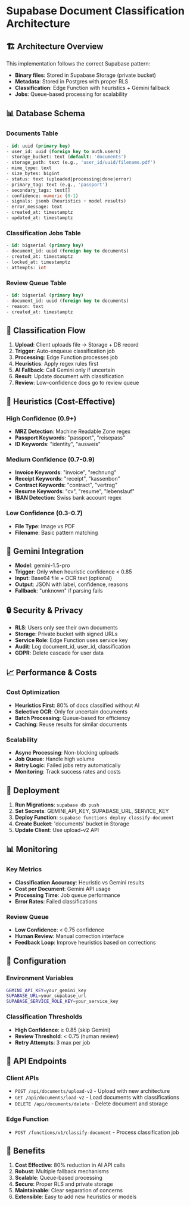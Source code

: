 # Supabase Document Classification Architecture

## 🏗️ Architecture Overview

This implementation follows the correct Supabase pattern:

- **Binary files**: Stored in Supabase Storage (private bucket)
- **Metadata**: Stored in Postgres with proper RLS
- **Classification**: Edge Function with heuristics + Gemini fallback
- **Jobs**: Queue-based processing for scalability

## 📊 Database Schema

### Documents Table
```sql
- id: uuid (primary key)
- user_id: uuid (foreign key to auth.users)
- storage_bucket: text (default: 'documents')
- storage_path: text (e.g., 'user_id/uuid/filename.pdf')
- mime_type: text
- size_bytes: bigint
- status: text (uploaded|processing|done|error)
- primary_tag: text (e.g., 'passport')
- secondary_tags: text[]
- confidence: numeric (0-1)
- signals: jsonb (heuristics + model results)
- error_message: text
- created_at: timestamptz
- updated_at: timestamptz
```

### Classification Jobs Table
```sql
- id: bigserial (primary key)
- document_id: uuid (foreign key to documents)
- created_at: timestamptz
- locked_at: timestamptz
- attempts: int
```

### Review Queue Table
```sql
- id: bigserial (primary key)
- document_id: uuid (foreign key to documents)
- reason: text
- created_at: timestamptz
```

## 🔄 Classification Flow

1. **Upload**: Client uploads file → Storage + DB record
2. **Trigger**: Auto-enqueue classification job
3. **Processing**: Edge Function processes job
4. **Heuristics**: Apply regex rules first
5. **AI Fallback**: Call Gemini only if uncertain
6. **Result**: Update document with classification
7. **Review**: Low-confidence docs go to review queue

## 🎯 Heuristics (Cost-Effective)

### High Confidence (0.9+)
- **MRZ Detection**: Machine Readable Zone regex
- **Passport Keywords**: "passport", "reisepass"
- **ID Keywords**: "identity", "ausweis"

### Medium Confidence (0.7-0.9)
- **Invoice Keywords**: "invoice", "rechnung"
- **Receipt Keywords**: "receipt", "kassenbon"
- **Contract Keywords**: "contract", "vertrag"
- **Resume Keywords**: "cv", "resume", "lebenslauf"
- **IBAN Detection**: Swiss bank account regex

### Low Confidence (0.3-0.7)
- **File Type**: Image vs PDF
- **Filename**: Basic pattern matching

## 🤖 Gemini Integration

- **Model**: gemini-1.5-pro
- **Trigger**: Only when heuristic confidence < 0.85
- **Input**: Base64 file + OCR text (optional)
- **Output**: JSON with label, confidence, reasons
- **Fallback**: "unknown" if parsing fails

## 🔒 Security & Privacy

- **RLS**: Users only see their own documents
- **Storage**: Private bucket with signed URLs
- **Service Role**: Edge Function uses service key
- **Audit**: Log document_id, user_id, classification
- **GDPR**: Delete cascade for user data

## 📈 Performance & Costs

### Cost Optimization
- **Heuristics First**: 80% of docs classified without AI
- **Selective OCR**: Only for uncertain documents
- **Batch Processing**: Queue-based for efficiency
- **Caching**: Reuse results for similar documents

### Scalability
- **Async Processing**: Non-blocking uploads
- **Job Queue**: Handle high volume
- **Retry Logic**: Failed jobs retry automatically
- **Monitoring**: Track success rates and costs

## 🚀 Deployment

1. **Run Migrations**: `supabase db push`
2. **Set Secrets**: GEMINI_API_KEY, SUPABASE_URL, SERVICE_KEY
3. **Deploy Function**: `supabase functions deploy classify-document`
4. **Create Bucket**: 'documents' bucket in Storage
5. **Update Client**: Use upload-v2 API

## 📊 Monitoring

### Key Metrics
- **Classification Accuracy**: Heuristic vs Gemini results
- **Cost per Document**: Gemini API usage
- **Processing Time**: Job queue performance
- **Error Rates**: Failed classifications

### Review Queue
- **Low Confidence**: < 0.75 confidence
- **Human Review**: Manual correction interface
- **Feedback Loop**: Improve heuristics based on corrections

## 🔧 Configuration

### Environment Variables
```bash
GEMINI_API_KEY=your_gemini_key
SUPABASE_URL=your_supabase_url
SUPABASE_SERVICE_ROLE_KEY=your_service_key
```

### Classification Thresholds
- **High Confidence**: ≥ 0.85 (skip Gemini)
- **Review Threshold**: < 0.75 (human review)
- **Retry Attempts**: 3 max per job

## 📝 API Endpoints

### Client APIs
- `POST /api/documents/upload-v2` - Upload with new architecture
- `GET /api/documents/load-v2` - Load documents with classifications
- `DELETE /api/documents/delete` - Delete document and storage

### Edge Function
- `POST /functions/v1/classify-document` - Process classification job

## 🎯 Benefits

1. **Cost Effective**: 80% reduction in AI API calls
2. **Robust**: Multiple fallback mechanisms
3. **Scalable**: Queue-based processing
4. **Secure**: Proper RLS and private storage
5. **Maintainable**: Clear separation of concerns
6. **Extensible**: Easy to add new heuristics or models
